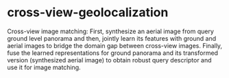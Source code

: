 # cross-view-geolocalization
Cross-view image matching: First, synthesize an aerial image from query ground level panorama and then, jointly learn its features with ground and aerial images to bridge the domain gap between cross-view images. Finally, fuse the learned representations for ground panorama and its transformed version (synthesized aerial image) to obtain robust query descriptor and use it for image matching.

